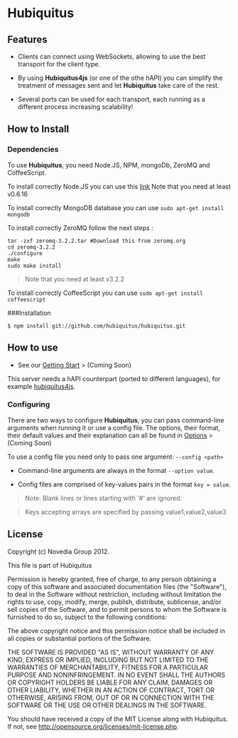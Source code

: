 # Hubiquitus

## Features

* Clients can connect using WebSockets, allowing to use the best
transport for the client type.

* By using **Hubiquitus4js** (or one of the othe hAPI) you can simplify the treatment of messages sent
and let **Hubiquitus** take care of the rest.

* Several ports can be used for each transport, each running as a different
process increasing scalability!

## How to Install
### Dependencies

To use **Hubiquitus**, you need Node.JS, NPM, mongoDb, ZeroMQ and CoffeeScript.

To install correctly Node.JS you can use this [link](https://github.com/joyent/node/wiki/Installation)
Note that you need at least v0.6.16

To install correctly MongoDB database you can use `sudo apt-get install mongodb`

To install correctly ZeroMQ follow the next steps :
```
tar -zxf zeromq-3.2.2.tar #Download this from zeromq.org
cd zeromq-3.2.2
./configure
make
sudo make install
```
> Note that you need at least v3.2.2

To install correctly CoffeeScript you can use `sudo apt-get install coffeescript`

###Installation

```
$ npm install git://github.com/hubiquitus/hubiquitus.git
```

## How to use

* See our [Getting Start](https://github.com/hubiquitus/hubiquitus/tree/master/docs/GettingStart) > (Coming Soon)

This server needs a hAPI counterpart (ported to different languages),
for example [hubiquitus4js](https://github.com/hubiquitus/hubiquitus4js).

### Configuring

There are two ways to configure **Hubiquitus**, you can pass command-line
arguments when running it or use a config file. The options, their format,
their default values and their explanation can all be found in
[Options](https://github.com/hubiquitus/hubiquitus/tree/master/docs/Options) > (Coming Soon)

To use a config file you need only to pass one argument: `--config <path>`

* Command-line arguments are always in the format `--option value`.

* Config files are comprised of key-values pairs in the format `key = value`.

> Note: Blank lines or lines starting with '#' are ignored.

> Keys accepting arrays are specified by passing value1,value2,value3


## License

Copyright (c) Novedia Group 2012.

This file is part of Hubiquitus

Permission is hereby granted, free of charge, to any person obtaining a copy
of this software and associated documentation files (the "Software"), to deal
in the Software without restriction, including without limitation the rights
to use, copy, modify, merge, publish, distribute, sublicense, and/or sell copies
of the Software, and to permit persons to whom the Software is furnished to do so,
subject to the following conditions:

The above copyright notice and this permission notice shall be included in all copies
or substantial portions of the Software.

THE SOFTWARE IS PROVIDED "AS IS", WITHOUT WARRANTY OF ANY KIND, EXPRESS OR IMPLIED,
INCLUDING BUT NOT LIMITED TO THE WARRANTIES OF MERCHANTABILITY, FITNESS FOR A PARTICULAR
PURPOSE AND NONINFRINGEMENT. IN NO EVENT SHALL THE AUTHORS OR COPYRIGHT HOLDERS BE LIABLE
FOR ANY CLAIM, DAMAGES OR OTHER LIABILITY, WHETHER IN AN ACTION OF CONTRACT, TORT OR OTHERWISE,
ARISING FROM, OUT OF OR IN CONNECTION WITH THE SOFTWARE OR THE USE OR OTHER DEALINGS IN THE SOFTWARE.

You should have received a copy of the MIT License along with Hubiquitus.
If not, see <http://opensource.org/licenses/mit-license.php>.
